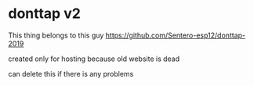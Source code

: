 # donttap v2

This thing belongs to this guy 
https://github.com/Sentero-esp12/donttap-2019

created only for hosting because old website is dead

can delete this if there is any problems
